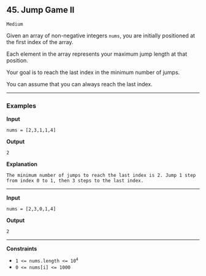 ## 45. Jump Game II 

`Medium`

Given an array of non-negative integers `nums`, you are initially positioned at the first index of the array.

Each element in the array represents your maximum jump length at that position.

Your goal is to reach the last index in the minimum number of jumps.

You can assume that you can always reach the last index.

---

### Examples

**Input**
```
nums = [2,3,1,1,4]
```

**Output**
```
2
```

**Explanation**
```
The minimum number of jumps to reach the last index is 2. Jump 1 step from index 0 to 1, then 3 steps to the last index.
```

---

**Input**
```
nums = [2,3,0,1,4]
```

**Output**
```
2
```

---

**Constraints**
* <code>1 <= nums.length <= 10<sup>4</sup></code>
* `0 <= nums[i] <= 1000`